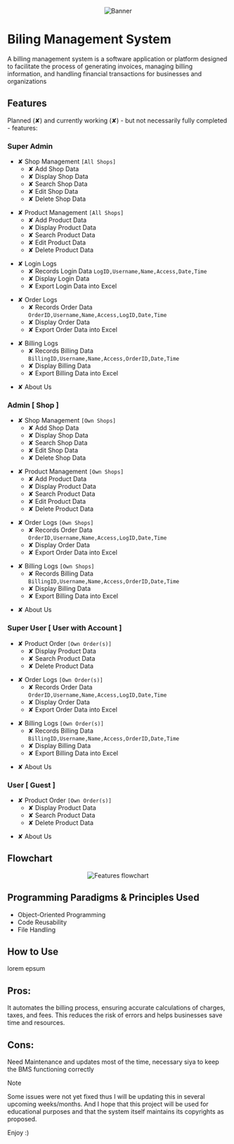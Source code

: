 <p align="center">
<img src="images/banner.png" alt="Banner">
</p>

# Biling Management System
A billing management system is a software application or platform designed to facilitate the process of generating invoices, managing billing information, and handling financial transactions for businesses and organizations

## Features
Planned (✘) and currently working (✘) - but not necessarily fully completed - features:

### Super Admin
  - ✘ Shop Management `[All Shops]`
      - ✘ Add Shop Data
      - ✘ Display Shop Data
      - ✘ Search Shop Data
      - ✘ Edit Shop Data
      - ✘ Delete Shop Data
  >
  - ✘ Product Management `[All Shops]`
      - ✘ Add Product Data
      - ✘ Display Product Data
      - ✘ Search Product Data
      - ✘ Edit Product Data
      - ✘ Delete Product Data
  >
  - ✘ Login Logs
      - ✘ Records Login Data
            `LogID,Username,Name,Access,Date,Time`
      - ✘ Display Login Data
      - ✘ Export Login Data into Excel
  >
  - ✘ Order Logs
      - ✘ Records Order Data
            `OrderID,Username,Name,Access,LogID,Date,Time`
      - ✘ Display Order Data
      - ✘ Export Order Data into Excel
  >
  - ✘ Billing Logs
      - ✘ Records Billing Data
            `BillingID,Username,Name,Access,OrderID,Date,Time`
      - ✘ Display Billing Data
      - ✘ Export Billing Data into Excel
  >
  - ✘ About Us



### Admin [ Shop ]
  - ✘ Shop Management `[Own Shops]`
      - ✘ Add Shop Data
      - ✘ Display Shop Data
      - ✘ Search Shop Data
      - ✘ Edit Shop Data
      - ✘ Delete Shop Data
  >
  - ✘ Product Management `[Own Shops]`
      - ✘ Add Product Data
      - ✘ Display Product Data
      - ✘ Search Product Data
      - ✘ Edit Product Data
      - ✘ Delete Product Data
  >
  - ✘ Order Logs `[Own Shops]`
      - ✘ Records Order Data
            `OrderID,Username,Name,Access,LogID,Date,Time`
      - ✘ Display Order Data
      - ✘ Export Order Data into Excel
  >
  - ✘ Billing Logs `[Own Shops]`
      - ✘ Records Billing Data
            `BillingID,Username,Name,Access,OrderID,Date,Time`
      - ✘ Display Billing Data
      - ✘ Export Billing Data into Excel
  >
  - ✘ About Us



### Super User [ User with Account ]
  - ✘ Product Order `[Own Order(s)]`
      - ✘ Display Product Data
      - ✘ Search Product Data
      - ✘ Delete Product Data
  >
  - ✘ Order Logs `[Own Order(s)]`
      - ✘ Records Order Data
            `OrderID,Username,Name,Access,LogID,Date,Time`
      - ✘ Display Order Data
      - ✘ Export Order Data into Excel
  >
  - ✘ Billing Logs `[Own Order(s)]`
      - ✘ Records Billing Data
            `BillingID,Username,Name,Access,OrderID,Date,Time`
      - ✘ Display Billing Data
      - ✘ Export Billing Data into Excel
  >
  - ✘ About Us

### User [ Guest ]
  - ✘ Product Order `[Own Order(s)]`
      - ✘ Display Product Data
      - ✘ Search Product Data
      - ✘ Delete Product Data
  >
  - ✘ About Us


## Flowchart
<p align="center">
<img src="images/Features.png" alt="Features flowchart">
</p>

## Programming Paradigms & Principles Used
  - Object-Oriented Programming
  - Code Reusability
  - File Handling

## How to Use
lorem epsum 

## Pros: 
It automates the billing process, ensuring accurate calculations of charges, taxes, and fees. This reduces the risk of errors and helps businesses save time and resources. 

## Cons: 
Need Maintenance and updates most of the time, necessary siya to keep the BMS functioning correctly

> [!NOTE]  
> Some issues were not yet fixed thus I will be updating this in several upcoming weeks/months. And I hope that this project will be used for educational purposes and that the system itself maintains its copyrights as proposed.

Enjoy :)
